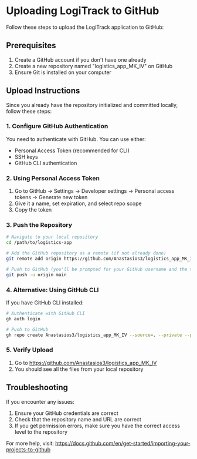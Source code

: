 # Uploading LogiTrack to GitHub

Follow these steps to upload the LogiTrack application to GitHub:

## Prerequisites

1. Create a GitHub account if you don't have one already
2. Create a new repository named "logistics_app_MK_IV" on GitHub
3. Ensure Git is installed on your computer

## Upload Instructions

Since you already have the repository initialized and committed locally, follow these steps:

### 1. Configure GitHub Authentication

You need to authenticate with GitHub. You can use either:

- Personal Access Token (recommended for CLI)
- SSH keys
- GitHub CLI authentication

### 2. Using Personal Access Token

1. Go to GitHub → Settings → Developer settings → Personal access tokens → Generate new token
2. Give it a name, set expiration, and select repo scope
3. Copy the token

### 3. Push the Repository

```bash
# Navigate to your local repository
cd /path/to/logistics-app

# Add the GitHub repository as a remote (if not already done)
git remote add origin https://github.com/Anastasios3/logistics_app_MK_IV.git

# Push to GitHub (you'll be prompted for your GitHub username and the token as password)
git push -u origin main
```

### 4. Alternative: Using GitHub CLI

If you have GitHub CLI installed:

```bash
# Authenticate with GitHub CLI
gh auth login

# Push to GitHub
gh repo create Anastasios3/logistics_app_MK_IV --source=. --private --push
```

### 5. Verify Upload

1. Go to https://github.com/Anastasios3/logistics_app_MK_IV
2. You should see all the files from your local repository

## Troubleshooting

If you encounter any issues:

1. Ensure your GitHub credentials are correct
2. Check that the repository name and URL are correct
3. If you get permission errors, make sure you have the correct access level to the repository

For more help, visit: https://docs.github.com/en/get-started/importing-your-projects-to-github